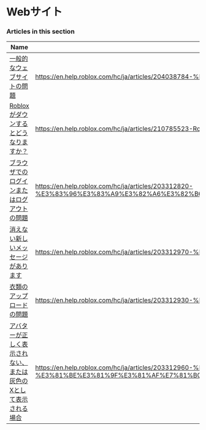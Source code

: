 # Webサイト  
### Articles in this section
Name|URL
-|-
[一般的なウェブサイトの問題](./一般的なウェブサイトの問題.html) |https://en.help.roblox.com/hc/ja/articles/204038784-%E4%B8%80%E8%88%AC%E7%9A%84%E3%81%AA%E3%82%A6%E3%82%A7%E3%83%96%E3%82%B5%E3%82%A4%E3%83%88%E3%81%AE%E5%95%8F%E9%A1%8C
[Robloxがダウンするとどうなりますか？](./Robloxがダウンするとどうなりますか？.html) |https://en.help.roblox.com/hc/ja/articles/210785523-Roblox%E3%81%8C%E3%83%80%E3%82%A6%E3%83%B3%E3%81%99%E3%82%8B%E3%81%A8%E3%81%A9%E3%81%86%E3%81%AA%E3%82%8A%E3%81%BE%E3%81%99%E3%81%8B-
[ブラウザでのログインまたはログアウトの問題](./ブラウザでのログインまたはログアウトの問題.html) |https://en.help.roblox.com/hc/ja/articles/203312820-%E3%83%96%E3%83%A9%E3%82%A6%E3%82%B6%E3%81%A7%E3%81%AE%E3%83%AD%E3%82%B0%E3%82%A4%E3%83%B3%E3%81%BE%E3%81%9F%E3%81%AF%E3%83%AD%E3%82%B0%E3%82%A2%E3%82%A6%E3%83%88%E3%81%AE%E5%95%8F%E9%A1%8C
[消えない新しいメッセージがあります](./消えない新しいメッセージがあります.html) |https://en.help.roblox.com/hc/ja/articles/203312970-%E6%B6%88%E3%81%88%E3%81%AA%E3%81%84%E6%96%B0%E3%81%97%E3%81%84%E3%83%A1%E3%83%83%E3%82%BB%E3%83%BC%E3%82%B8%E3%81%8C%E3%81%82%E3%82%8A%E3%81%BE%E3%81%99
[衣類のアップロードの問題](./衣類のアップロードの問題.html) |https://en.help.roblox.com/hc/ja/articles/203312930-%E8%A1%A3%E9%A1%9E%E3%81%AE%E3%82%A2%E3%83%83%E3%83%97%E3%83%AD%E3%83%BC%E3%83%89%E3%81%AE%E5%95%8F%E9%A1%8C
[アバターが正しく表示されない、または灰色のXとして表示される場合](./アバターが正しく表示されない、または灰色のXとして表示される場合.html) |https://en.help.roblox.com/hc/ja/articles/203312960-%E3%82%A2%E3%83%90%E3%82%BF%E3%83%BC%E3%81%8C%E6%AD%A3%E3%81%97%E3%81%8F%E8%A1%A8%E7%A4%BA%E3%81%95%E3%82%8C%E3%81%AA%E3%81%84-%E3%81%BE%E3%81%9F%E3%81%AF%E7%81%B0%E8%89%B2%E3%81%AEX%E3%81%A8%E3%81%97%E3%81%A6%E8%A1%A8%E7%A4%BA%E3%81%95%E3%82%8C%E3%82%8B%E5%A0%B4%E5%90%88
